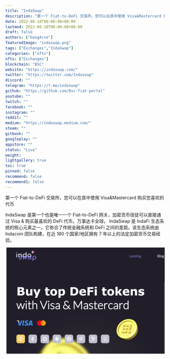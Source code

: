 ```yaml
---
title: "IndaSwap"
description: "第一个 Fiat-to-DeFi 交易所，您可以在其中使用 Visa&Mastercard 购买您喜欢的代币"
date: 2022-08-18T00:00:00+08:00
lastmod: 2022-08-18T00:00:00+08:00
draft: false
authors: ["boogArno"]
featuredImage: "indaswap.png"
tags: ["Exchanges","IndaSwap"]
categories: ["nfts"]
nfts: ["Exchanges"]
blockchain: "BSC"
website: "https://indaswap.com/"
twitter: "https://twitter.com/Indaswap"
discord: ""
telegram: "https://t.me/indaswap"
github: "https://github.com/Bsc-fiat-portal"
youtube: ""
twitch: ""
facebook: ""
instagram: ""
reddit: ""
medium: "https://indaswap.medium.com/"
steam: ""
gitbook: ""
googleplay: ""
appstore: ""
status: "Live"
weight: 
lightgallery: true
toc: true
pinned: false
recommend: false
recommend1: false
---
```

第一个 Fiat-to-DeFi 交易所，您可以在其中使用 Visa&Mastercard 购买您喜欢的代币

IndaSwap 是第一个也是唯一一个 Fiat-to-DeFi 网关，加密货币信徒可以直接通过 Visa &amp; 购买最喜欢的 DeFi 代币。万事达卡全球。 IndaSwap 是 IndaFi 生态系统的核心元素之一，它弥合了传统金融系统和 DeFi 之间的差距。该生态系统由 Indacoin 团队构建，在近 180 个国家/地区拥有 7 年以上的法定加密货币交易经验。

![indaswap-dapp-exchanges-bsc-image1_83e4fa2d08ab749d3ea66adbfa9755ad](indaswap-dapp-exchanges-bsc-image1_83e4fa2d08ab749d3ea66adbfa9755ad.png)
